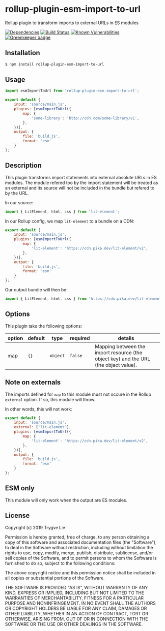 # rollup-plugin-esm-import-to-url

Rollup plugin to transform imports to external URLs in ES modules

[![Dependencies](https://img.shields.io/david/trygve-lie/rollup-plugin-esm-import-to-url.svg?style=flat-square)](https://david-dm.org/trygve-lie/rollup-plugin-esm-import-to-url)
[![Build Status](http://img.shields.io/travis/trygve-lie/rollup-plugin-esm-import-to-url/master.svg?style=flat-square)](https://travis-ci.org/trygve-lie/rollup-plugin-esm-import-to-url)
[![Known Vulnerabilities](https://snyk.io/test/github/trygve-lie/rollup-plugin-esm-import-to-url/badge.svg?targetFile=package.json&style=flat-square)](https://snyk.io/test/github/trygve-lie/rollup-plugin-esm-import-to-url?targetFile=package.json) [![Greenkeeper badge](https://badges.greenkeeper.io/trygve-lie/rollup-plugin-esm-import-to-url.svg)](https://greenkeeper.io/)

## Installation

```bash
$ npm install rollup-plugin-esm-import-to-url
```

## Usage

```js
import esmImportToUrl from 'rollup-plugin-esm-import-to-url';

export default {
    input: 'source/main.js',
    plugins: [esmImportToUrl({
        map: {
            'some-library': 'http://cdn.com/some-library/v1',
        },
    })],
    output: {
        file: 'build.js',
        format: 'esm'
    }
};
```

## Description

This plugin transforms import statements into external absolute URLs in ES modules.
The module refered too by the import statement will be treated as an external and
its source will not be included in the bundle but refered to by the URL.

In our source:

```js
import { LitElement, html, css } from 'lit-element';
```

In our Rollup config, we map `lit-element` to a bundle on a CDN:

```js
export default {
    input: 'source/main.js',
    plugins: [esmImportToUrl({
        map: {
            'lit-element': 'https://cdn.pika.dev/lit-element/v2',
        },
    })],
    output: {
        file: 'build.js',
        format: 'esm'
    }
};
```

Our output bundle will then be:

```js
import { LitElement, html, css } from 'https://cdn.pika.dev/lit-element/v2';
```

## Options

This plugin take the following options:

| option             | default  | type      | required | details                                                                                                  |
| ------------------ | -------- | --------- | -------- | -------------------------------------------------------------------------------------------------------- |
| map                | `{}`     | `object`  | `false`  | Mapping between the import resource (the object key) and the URL (the object value).                     |


## Note on externals

The imports defined for `map` to this module must not occure in the Rollup `external` option.
If so, this module will throw.

In other words, this will not work:

```js
export default {
    input: 'source/main.js',
    external: ['lit-element'],
    plugins: [esmImportToUrl({
        map: {
            'lit-element': 'https://cdn.pika.dev/lit-element/v2',
        },
    })],
    output: {
        file: 'build.js',
        format: 'esm'
    }
};
```

## ESM only

This module will only work when the output are ES modules.

## License

Copyright (c) 2019 Trygve Lie

Permission is hereby granted, free of charge, to any person obtaining a copy
of this software and associated documentation files (the "Software"), to deal
in the Software without restriction, including without limitation the rights
to use, copy, modify, merge, publish, distribute, sublicense, and/or sell
copies of the Software, and to permit persons to whom the Software is
furnished to do so, subject to the following conditions:

The above copyright notice and this permission notice shall be included in all
copies or substantial portions of the Software.

THE SOFTWARE IS PROVIDED "AS IS", WITHOUT WARRANTY OF ANY KIND, EXPRESS OR
IMPLIED, INCLUDING BUT NOT LIMITED TO THE WARRANTIES OF MERCHANTABILITY,
FITNESS FOR A PARTICULAR PURPOSE AND NONINFRINGEMENT. IN NO EVENT SHALL THE
AUTHORS OR COPYRIGHT HOLDERS BE LIABLE FOR ANY CLAIM, DAMAGES OR OTHER
LIABILITY, WHETHER IN AN ACTION OF CONTRACT, TORT OR OTHERWISE, ARISING FROM,
OUT OF OR IN CONNECTION WITH THE SOFTWARE OR THE USE OR OTHER DEALINGS IN THE
SOFTWARE.
